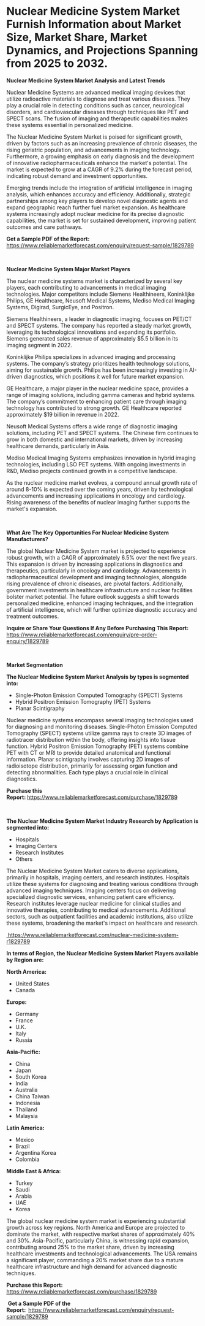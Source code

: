 <p><h1>Nuclear Medicine System Market Furnish Information about Market Size, Market Share, Market Dynamics, and Projections Spanning from 2025 to 2032.</h1></p><p><strong>Nuclear Medicine System Market Analysis and Latest Trends</strong></p>
<p><p>Nuclear Medicine Systems are advanced medical imaging devices that utilize radioactive materials to diagnose and treat various diseases. They play a crucial role in detecting conditions such as cancer, neurological disorders, and cardiovascular diseases through techniques like PET and SPECT scans. The fusion of imaging and therapeutic capabilities makes these systems essential in personalized medicine.</p><p>The Nuclear Medicine System Market is poised for significant growth, driven by factors such as an increasing prevalence of chronic diseases, the rising geriatric population, and advancements in imaging technology. Furthermore, a growing emphasis on early diagnosis and the development of innovative radiopharmaceuticals enhance the market's potential. The market is expected to grow at a CAGR of 9.2% during the forecast period, indicating robust demand and investment opportunities. </p><p>Emerging trends include the integration of artificial intelligence in imaging analysis, which enhances accuracy and efficiency. Additionally, strategic partnerships among key players to develop novel diagnostic agents and expand geographic reach further fuel market expansion. As healthcare systems increasingly adopt nuclear medicine for its precise diagnostic capabilities, the market is set for sustained development, improving patient outcomes and care pathways.</p></p>
<p><strong>Get a Sample PDF of the Report:&nbsp;</strong> <a href="https://www.reliablemarketforecast.com/enquiry/request-sample/1829789?utm_campaign=2875&utm_medium=2&utm_source=Github&utm_content=ia&utm_term=13042025&utm_id=nuclear-medicine-system">https://www.reliablemarketforecast.com/enquiry/request-sample/1829789</a></p>
<p>&nbsp;</p>
<p><strong>Nuclear Medicine System Major Market Players</strong></p>
<p><p>The nuclear medicine systems market is characterized by several key players, each contributing to advancements in medical imaging technologies. Major competitors include Siemens Healthineers, Koninklijke Philips, GE Healthcare, Neusoft Medical Systems, Mediso Medical Imaging Systems, Digirad, SurgicEye, and Positron.</p><p>Siemens Healthineers, a leader in diagnostic imaging, focuses on PET/CT and SPECT systems. The company has reported a steady market growth, leveraging its technological innovations and expanding its portfolio. Siemens generated sales revenue of approximately $5.5 billion in its imaging segment in 2022.</p><p>Koninklijke Philips specializes in advanced imaging and processing systems. The company’s strategy prioritizes health technology solutions, aiming for sustainable growth. Philips has been increasingly investing in AI-driven diagnostics, which positions it well for future market expansion.</p><p>GE Healthcare, a major player in the nuclear medicine space, provides a range of imaging solutions, including gamma cameras and hybrid systems. The company’s commitment to enhancing patient care through imaging technology has contributed to strong growth. GE Healthcare reported approximately $19 billion in revenue in 2022.</p><p>Neusoft Medical Systems offers a wide range of diagnostic imaging solutions, including PET and SPECT systems. The Chinese firm continues to grow in both domestic and international markets, driven by increasing healthcare demands, particularly in Asia.</p><p>Mediso Medical Imaging Systems emphasizes innovation in hybrid imaging technologies, including LSO PET systems. With ongoing investments in R&D, Mediso projects continued growth in a competitive landscape.</p><p>As the nuclear medicine market evolves, a compound annual growth rate of around 8-10% is expected over the coming years, driven by technological advancements and increasing applications in oncology and cardiology. Rising awareness of the benefits of nuclear imaging further supports the market's expansion.</p></p>
<p>&nbsp;</p>
<p><strong>What Are The Key Opportunities For Nuclear Medicine System Manufacturers?</strong></p>
<p><p>The global Nuclear Medicine System market is projected to experience robust growth, with a CAGR of approximately 6.5% over the next five years. This expansion is driven by increasing applications in diagnostics and therapeutics, particularly in oncology and cardiology. Advancements in radiopharmaceutical development and imaging technologies, alongside rising prevalence of chronic diseases, are pivotal factors. Additionally, government investments in healthcare infrastructure and nuclear facilities bolster market potential. The future outlook suggests a shift towards personalized medicine, enhanced imaging techniques, and the integration of artificial intelligence, which will further optimize diagnostic accuracy and treatment outcomes.</p></p>
<p><strong>Inquire or Share Your Questions If Any Before Purchasing This Report:</strong> <a href="https://www.reliablemarketforecast.com/enquiry/pre-order-enquiry/1829789?utm_campaign=2875&utm_medium=2&utm_source=Github&utm_content=ia&utm_term=13042025&utm_id=nuclear-medicine-system">https://www.reliablemarketforecast.com/enquiry/pre-order-enquiry/1829789</a></p>
<p>&nbsp;</p>
<p><strong>Market Segmentation</strong></p>
<p><strong>The Nuclear Medicine System Market Analysis by types is segmented into:</strong></p>
<p><ul><li>Single-Photon Emission Computed Tomography (SPECT) Systems</li><li>Hybrid Positron Emission Tomography (PET) Systems</li><li>Planar Scintigraphy</li></ul></p>
<p><p>Nuclear medicine systems encompass several imaging technologies used for diagnosing and monitoring diseases. Single-Photon Emission Computed Tomography (SPECT) systems utilize gamma rays to create 3D images of radiotracer distribution within the body, offering insights into tissue function. Hybrid Positron Emission Tomography (PET) systems combine PET with CT or MRI to provide detailed anatomical and functional information. Planar scintigraphy involves capturing 2D images of radioisotope distribution, primarily for assessing organ function and detecting abnormalities. Each type plays a crucial role in clinical diagnostics.</p></p>
<p><strong>Purchase this Report:&nbsp;</strong><a href="https://www.reliablemarketforecast.com/purchase/1829789?utm_campaign=2875&utm_medium=2&utm_source=Github&utm_content=ia&utm_term=13042025&utm_id=nuclear-medicine-system">https://www.reliablemarketforecast.com/purchase/1829789</a></p>
<p>&nbsp;</p>
<p><strong>The Nuclear Medicine System Market Industry Research by Application is segmented into:</strong></p>
<p><ul><li>Hospitals</li><li>Imaging Centers</li><li>Research Institutes</li><li>Others</li></ul></p>
<p><p>The Nuclear Medicine System Market caters to diverse applications, primarily in hospitals, imaging centers, and research institutes. Hospitals utilize these systems for diagnosing and treating various conditions through advanced imaging techniques. Imaging centers focus on delivering specialized diagnostic services, enhancing patient care efficiency. Research institutes leverage nuclear medicine for clinical studies and innovative therapies, contributing to medical advancements. Additional sectors, such as outpatient facilities and academic institutions, also utilize these systems, broadening the market's impact on healthcare and research.</p></p>
<p><a href="https://www.reliablemarketforecast.com/nuclear-medicine-system-r1829789?utm_campaign=2875&utm_medium=2&utm_source=Github&utm_content=ia&utm_term=13042025&utm_id=nuclear-medicine-system">&nbsp;https://www.reliablemarketforecast.com/nuclear-medicine-system-r1829789</a></p>
<p><strong>In terms of Region, the Nuclear Medicine System Market Players available by Region are:</strong></p>
<p>
    <p> <strong> North America: </strong>
        <ul>
            <li>United States</li>
            <li>Canada</li>
        </ul>
        </p> 
    <p> <strong> Europe: </strong>
        <ul>
            <li>Germany</li>
            <li>France</li>
            <li>U.K.</li>
            <li>Italy</li>
            <li>Russia</li>
        </ul>
        </p> 
    <p> <strong> Asia-Pacific: </strong>
        <ul>
            <li>China</li>
            <li>Japan</li>
            <li>South Korea</li>
            <li>India</li>
            <li>Australia</li>
            <li>China Taiwan</li>
            <li>Indonesia</li>
            <li>Thailand</li>
            <li>Malaysia</li>
        </ul>
        </p> 
    <p> <strong> Latin America: </strong>
        <ul>
            <li>Mexico</li>
            <li>Brazil</li>
            <li>Argentina Korea</li>
            <li>Colombia</li>
        </ul>
        </p> 
    <p> <strong> Middle East & Africa: </strong>
        <ul>
            <li>Turkey</li>
            <li>Saudi</li>
            <li>Arabia</li>
            <li>UAE</li>
            <li>Korea</li>
        </ul>
    </p>
    </p>
<p><p>The global nuclear medicine system market is experiencing substantial growth across key regions. North America and Europe are projected to dominate the market, with respective market shares of approximately 40% and 30%. Asia-Pacific, particularly China, is witnessing rapid expansion, contributing around 25% to the market share, driven by increasing healthcare investments and technological advancements. The USA remains a significant player, commanding a 20% market share due to a mature healthcare infrastructure and high demand for advanced diagnostic techniques.</p></p>
<p><strong>Purchase this Report: </strong><a href="https://www.reliablemarketforecast.com/purchase/1829789?utm_campaign=2875&utm_medium=2&utm_source=Github&utm_content=ia&utm_term=13042025&utm_id=nuclear-medicine-system">https://www.reliablemarketforecast.com/purchase/1829789</a></p>
<p>&nbsp;<strong>Get a Sample PDF of the Report:&nbsp;&nbsp;</strong><a href="https://www.reliablemarketforecast.com/enquiry/request-sample/1829789?utm_campaign=2875&utm_medium=2&utm_source=Github&utm_content=ia&utm_term=13042025&utm_id=nuclear-medicine-system">https://www.reliablemarketforecast.com/enquiry/request-sample/1829789</a></p>
<p><strong></strong></p>
<p><p></p><p></p><p></p></p>